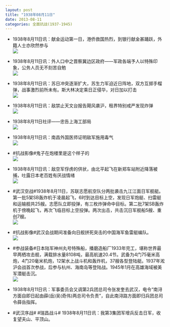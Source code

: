 ```yaml
---
layout: post
title: "1938年08月11日"
date: 2013-08-11
categories: 全面抗战(1937-1945)
---
```


<meta name="referrer" content="no-referrer" />

- 1938年8月11日讯：献金运动第一日，港侨救国热烈，到银行献金甚踊跃，外籍人士亦欣然参与 <br/><img src="https://ww3.sinaimg.cn/large/aca367d8jw1e7j2pgd0jaj20600g40t7.jpg" />

- 1938年8月11日讯：外人口中之晋察冀边区政府——军政各端予人以特殊印象，公务人员无不刻苦自勉 <br/><img src="https://ww2.sinaimg.cn/large/aca367d8jw1e7j0yyoo9ij20c11jojwu.jpg" />

- 1938年8月11日讯：苏日冲突逐渐扩大，苏生力军迫近日阵地，双方互掷手榴弹，战事激烈前所未有。斯大林决定乘日正侵华，对日加以打击 <br/><img src="https://ww1.sinaimg.cn/large/aca367d8jw1e7iz8kuaquj20c12vz147.jpg" />

- 1938年8月11日讯：敌禁止天文台报告飓风袭沪，租界特别戒严发现炸弹 <br/><img src="https://ww3.sinaimg.cn/large/aca367d8jw1e7ixi6ns9lj20bi1chdk9.jpg" />

- 1938年8月11日社评——忠告上海工部局 <br/><img src="https://ww4.sinaimg.cn/large/aca367d8jw1e7iu1bsn31j20c119njw6.jpg" />

- 1938年8月11日讯：南昌外国医师证明敌军施用毒气 <br/><img src="https://ww3.sinaimg.cn/large/aca367d8jw1e7isayt0j5j20950letad.jpg" />

- #抗战影像#鬼子在炮楼里是这个样子的 <br/><img src="https://ww4.sinaimg.cn/large/aca367d8jw1e7iqaskkjtj20m70kyjun.jpg" />

- 1938年8月11日讯：敌空军俘虏的供状，由北平起飞在新郑车站附近降落被捕，吐露日本老百姓有厌战情绪 <br/><img src="https://ww4.sinaimg.cn/large/aca367d8jw1e7in3r66fsj20c1105af4.jpg" />

- #武汉空战#1938年8月11日，苏联志愿航空队分两批袭击九江江面日军舰艇。第一批5架SB轰炸机于凌晨起飞，6时到达目标上空，发现日军炮艇、扫雷艇和运输舰共25艘。志愿队立即投弹，有三枚炸弹命中目标。第二批7架SB轰炸机于傍晚起飞，再次飞临目标上空投弹。两次出击，共击沉日军舰船5艘、重创7艘。 <br/><img src="https://ww1.sinaimg.cn/large/aca367d8jw1e7il4ui1lcj208c04mq34.jpg" />

- #抗战影像#武汉会战期间准备向日舰拼死突击的中国海军鱼雷艇编队。 <br/><img src="https://ww2.sinaimg.cn/large/aca367d8jw1e7ijcwiletj20hs0d0jue.jpg" />

- #参战装备#日本陆军神州丸号特殊船，播磨造船厂1933年完工，堪称世界最早两栖攻击舰，满载排水量8108吨，最高航速20.4节。武备为4门75毫米高炮，4门20毫米机炮，12架水上战斗机和轰炸机，37艘各型登陆艇。1937年淞沪会战首次参战，后参与杭州、海南岛等登陆战。1945年1月在高雄海域被美军潜艇击沉。 <br/><img src="https://ww4.sinaimg.cn/large/aca367d8jw1e7ihogoy5ej20c118mn08.jpg" />

- 1938年8月11日讯：军事委员会又调第2兵团总司令张发奎去武汉，电令“南浔方面自即日起由薛(岳)吴(奇伟)两总司令负责”，自此南浔路方面即归兵团总司令薛岳指挥。 

- #武汉序战# #瑞昌战斗# 1938年8月11日讯：我第3集团军增兵反击日军，收复望夫山、平顶山。 

